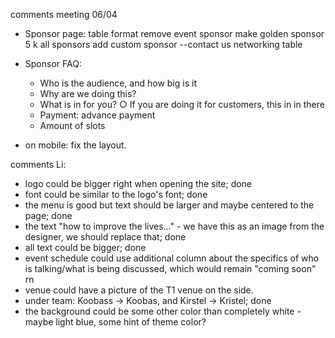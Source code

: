 

comments meeting 06/04
- Sponsor page: 
    table format
    remove event sponsor
    make golden sponsor 5 k
    all sponsors 
    add custom sponsor --contact us
    networking table

- Sponsor FAQ: 
    - Who is the audience, and how big is it
    - Why are we doing this? 
    - What is in for you? 
        ○ If you are doing it for customers, this in in there
    - Payment: advance payment
    - Amount of slots

- on mobile: fix the layout. 


comments Li:

* logo could be bigger right when opening the site; done
* font could be similar to the logo's font; done
* the menu is good but text should be larger and maybe centered to the page; done
* the text "how to improve the lives..." - we have this as an image from the designer, we should replace that; done
* all text could be bigger; done
* event schedule could use additional column about the specifics of who is talking/what is being discussed, which would remain "coming soon" rn
* venue could have a picture of the T1 venue on the side.
* under team: Koobass -> Koobas, and Kirstel -> Kristel; done
* the background could be some other color than completely white - maybe light blue, some hint of theme color?





